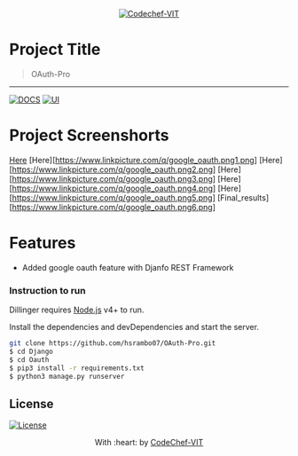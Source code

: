 <p align="center"><a href="http://www.codechefvit.com" target="_blank"><img src="https://s3.amazonaws.com/codechef_shared/sites/all/themes/abessive/logo-3.png" title="CodeChef-VIT" alt="Codechef-VIT"></a>
</p>

# Project Title
> OAuth-Pro
---
[![DOCS](https://img.shields.io/badge/Documentation-see%20docs-green?style=flat-square&logo=appveyor)](INSERT_LINK_FOR_DOCS_HERE) 
  [![UI ](https://img.shields.io/badge/User%20Interface-Link%20to%20UI-orange?style=flat-square&logo=appveyor)](INSERT_UI_LINK_HERE)

# Project Screenshorts

[Here](https://www.linkpicture.com/q/google_oauth.png.png)
 [Here][https://www.linkpicture.com/q/google_oauth.png1.png]
[Here][https://www.linkpicture.com/q/google_oauth.png2.png]
[Here][https://www.linkpicture.com/q/google_oauth.png3.png]
[Here][https://www.linkpicture.com/q/google_oauth.png4.png]
[Here][https://www.linkpicture.com/q/google_oauth.png5.png]
[Final_results][https://www.linkpicture.com/q/google_oauth.png6.png]

# Features

- Added google oauth feature with Djanfo REST Framework

### Instruction to run 

Dillinger requires [Node.js](https://nodejs.org/) v4+ to run.

Install the dependencies and devDependencies and start the server.

```sh
git clone https://github.com/hsrambo07/OAuth-Pro.git
$ cd Django
$ cd Oauth
$ pip3 install -r requirements.txt
$ python3 manage.py runserver
```
## License

[![License](http://img.shields.io/:license-mit-blue.svg?style=flat-square)](http://badges.mit-license.org)

<p align="center">
	With :heart: by <a href="http://www.codechefvit.com" target="_blank">CodeChef-VIT</a>
</p>
